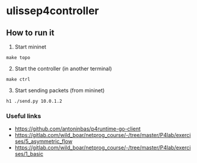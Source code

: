 # ulissep4controller

## How to run it

1. Start mininet

```console
make topo
```

2. Start the controller (in another terminal)

```console
make ctrl
```

3. Start sending packets (from mininet)

```console
h1 ./send.py 10.0.1.2
```

### Useful links

- https://github.com/antoninbas/p4runtime-go-client
- https://gitlab.com/wild_boar/netprog_course/-/tree/master/P4lab/exercises/5_asymmetric_flow
- https://gitlab.com/wild_boar/netprog_course/-/tree/master/P4lab/exercises/1_basic
